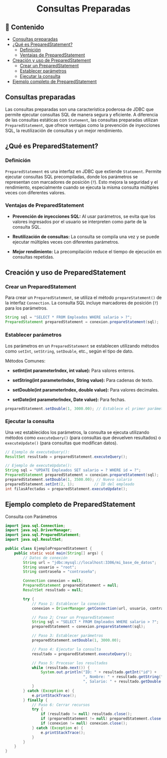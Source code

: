 <h1 align="center">Consultas Preparadas</h1>

<h2>📑 Contenido</h2>

- [Consultas preparadas](#consultas-preparadas)
- [¿Qué es PreparedStatement?](#qué-es-preparedstatement)
  - [Definición](#definición)
  - [Ventajas de PreparedStatement](#ventajas-de-preparedstatement)
- [Creación y uso de PreparedStatement](#creación-y-uso-de-preparedstatement)
  - [Crear un PreparedStatement](#crear-un-preparedstatement)
  - [Establecer parámetros](#establecer-parámetros)
  - [Ejecutar la consulta](#ejecutar-la-consulta)
- [Ejemplo completo de PreparedStatement](#ejemplo-completo-de-preparedstatement)

## Consultas preparadas

Las consultas preparadas son una característica poderosa de JDBC que permite ejecutar consultas SQL de manera segura y eficiente. A diferencia de las consultas estáticas con `Statement`, las consultas preparadas utilizan `PreparedStatement`, que ofrece ventajas como la prevención de inyecciones SQL, la reutilización de consultas y un mejor rendimiento.

## ¿Qué es PreparedStatement?

### Definición

`PreparedStatement` es una interfaz en JDBC que extiende `Statement`. Permite ejecutar consultas SQL precompiladas, donde los parámetros se representan con marcadores de posición (`?`). Esto mejora la seguridad y el rendimiento, especialmente cuando se ejecuta la misma consulta múltiples veces con diferentes valores.

### Ventajas de PreparedStatement

- **Prevención de inyecciones SQL:** Al usar parámetros, se evita que los valores ingresados por el usuario se interpreten como parte de la consulta SQL.

- **Reutilización de consultas:** La consulta se compila una vez y se puede ejecutar múltiples veces con diferentes parámetros.

- **Mejor rendimiento:** La precompilación reduce el tiempo de ejecución en consultas repetidas.

## Creación y uso de PreparedStatement

### Crear un PreparedStatement

Para crear un `PreparedStatement`, se utiliza el método `prepareStatement()` de la interfaz `Connection`. La consulta SQL incluye marcadores de posición (`?`) para los parámetros.

```java
String sql = "SELECT * FROM Empleados WHERE salario > ?";
PreparedStatement preparedStatement = conexion.prepareStatement(sql);
```

### Establecer parámetros

Los parámetros en un `PreparedStatement` se establecen utilizando métodos como `setInt`, `setString`, `setDouble`, etc., según el tipo de dato.

Métodos Comunes:

- **setInt(int parameterIndex, int value):** Para valores enteros.

- **setString(int parameterIndex, String value):** Para cadenas de texto.

- **setDouble(int parameterIndex, double value):** Para valores decimales.

- **setDate(int parameterIndex, Date value):** Para fechas.

```java
preparedStatement.setDouble(1, 3000.00); // Establece el primer parámetro (salario > 3000)
```

### Ejecutar la consulta

Una vez establecidos los parámetros, la consulta se ejecuta utilizando métodos como `executeQuery()` (para consultas que devuelven resultados) o `executeUpdate()` (para consultas que modifican datos).

```java
// Ejemplo de executeQuery():
ResultSet resultado = preparedStatement.executeQuery();

// Ejemplo de executeUpdate():
String sql = "UPDATE Empleados SET salario = ? WHERE id = ?";
PreparedStatement preparedStatement = conexion.prepareStatement(sql);
preparedStatement.setDouble(1, 3500.00); // Nuevo salario
preparedStatement.setInt(2, 1);         // ID del empleado
int filasAfectadas = preparedStatement.executeUpdate();
```

## Ejemplo completo de PreparedStatement

Consulta con Parámetros

```java
import java.sql.Connection;
import java.sql.DriverManager;
import java.sql.PreparedStatement;
import java.sql.ResultSet;

public class EjemploPreparedStatement {
    public static void main(String[] args) {
        // Datos de conexión
        String url = "jdbc:mysql://localhost:3306/mi_base_de_datos";
        String usuario = "root";
        String contraseña = "contraseña";

        Connection conexion = null;
        PreparedStatement preparedStatement = null;
        ResultSet resultado = null;

        try {
            // Paso 1: Establecer la conexión
            conexion = DriverManager.getConnection(url, usuario, contraseña);

            // Paso 2: Crear un PreparedStatement
            String sql = "SELECT * FROM Empleados WHERE salario > ?";
            preparedStatement = conexion.prepareStatement(sql);

            // Paso 3: Establecer parámetros
            preparedStatement.setDouble(1, 3000.00);

            // Paso 4: Ejecutar la consulta
            resultado = preparedStatement.executeQuery();

            // Paso 5: Procesar los resultados
            while (resultado.next()) {
                System.out.println("ID: " + resultado.getInt("id") +
                                   ", Nombre: " + resultado.getString("nombre") +
                                   ", Salario: " + resultado.getDouble("salario"));
            }
        } catch (Exception e) {
            e.printStackTrace();
        } finally {
            // Paso 6: Cerrar recursos
            try {
                if (resultado != null) resultado.close();
                if (preparedStatement != null) preparedStatement.close();
                if (conexion != null) conexion.close();
            } catch (Exception e) {
                e.printStackTrace();
            }
        }
    }
}
```

